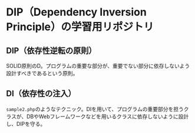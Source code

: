 # DIP（Dependency Inversion Principle）の学習用リポジトリ

## DIP（依存性逆転の原則）

SOLID原則のD。プログラムの重要な部分が、重要でない部分に依存しないよう設計すべきであるという原則。


## DI（依存性の注入）

```sample2.php```のようなテクニック。DIを用いて、プログラムの重要部分を担うクラスが、DBやWebフレームワークなどを用いるクラスに依存しないように設計し、DIPを守る。
